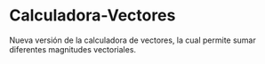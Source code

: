 # Calculadora-Vectores
Nueva versión de la calculadora de vectores, la cual permite sumar diferentes magnitudes vectoriales.
